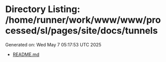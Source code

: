 # Directory Listing: /home/runner/work/www/www/processed/sl/pages/site/docs/tunnels
Generated on: Wed May  7 05:17:53 UTC 2025

- [README.md](README.md)
